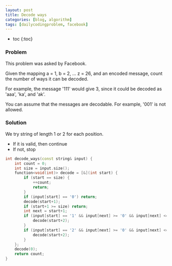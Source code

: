 ```yaml
---
layout: post
title: Decode ways
categories: [blog, algorithm]
tags: [dailycodingproblem, facebook]
---
```


+ toc
{:toc}

### Problem

This problem was asked by Facebook.

Given the mapping a = 1, b = 2, ... z = 26, and an encoded message, count the number of ways it can be decoded.

For example, the message '111' would give 3, since it could be decoded as 'aaa', 'ka', and 'ak'.

You can assume that the messages are decodable. For example, '001' is not allowed.

### Solution

We try string of length 1 or 2 for each position.

+ If it is valid, then continue
+ If not, stop

```cpp
int decode_ways(const string& input) {
    int count = 0;
    int size = input.size();
    function<void(int)> decode = [&](int start) {
        if (start == size) {
            ++count;
            return;
        }
        if (input[start] == '0') return;
        decode(start+1);
        if (start+1 >= size) return;
        int next = start+1;
        if (input[start] == '1' && input[next] >= '0' && input[next] <= '9') {
            decode(start+2);
        }
        if (input[start] == '2' && input[next] >= '0' && input[next] <= '6') {
            decode(start+2);
        }
    };
    decode(0);
    return count;
}
```


